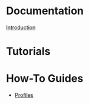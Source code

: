 # Documentation

[Introduction](README.md)


# Tutorials

# How-To Guides

- [Profiles](guides/profiles.md)

